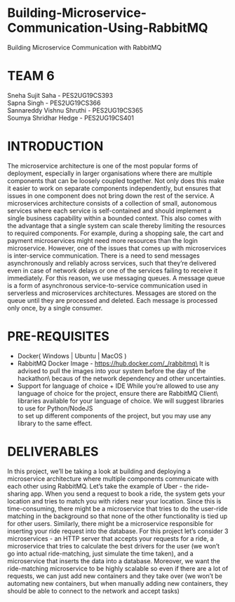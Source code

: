 # Building-Microservice-Communication-Using-RabbitMQ
Building Microservice Communication with RabbitMQ

# TEAM 6
Sneha Sujit Saha             - PES2UG19CS393\
Sapna Singh                  - PES2UG19CS366\
Sannareddy Vishnu Shruthi    - PES2UG19CS365\
Soumya Shridhar Hedge        - PES2UG19CS401

# INTRODUCTION
The microservice architecture is one of the most popular forms of deployment, especially in larger organisations where there are multiple components that can be loosely coupled together. Not only does this make it easier to work on separate components independently, but ensures that issues in one component does not bring down the rest of the service. A microservices architecture consists of a collection of small, autonomous services where each service is self-contained and should implement a single business capability within a bounded context. This also comes with the advantage that a single system can scale thereby limiting the resources to required components. For example, during a shopping sale, the cart and payment microservices might need more resources than the login microservice. However, one of the issues that comes up with microservices is inter-service communication. There is a need to send messages asynchronously and reliably across services, such that they’re delivered even in case of network delays or one of the services failing to receive it immediately. For this reason, we use messaging queues. A message queue is a form of asynchronous service-to-service communication used in serverless and microservices architectures. Messages are stored on the queue until they are processed and deleted. Each message is processed only once, by a single consumer.

# PRE-REQUISITES

- Docker( Windows | Ubuntu | MacOS )
- RabbitMQ Docker Image
        - https://hub.docker.com/_/rabbitmq\
          It is advised to pull the images into your system before the day of the hackathon\ 
          becaus of the network dependency and other uncertainties.
- Support for language of choice + IDE
While you’re allowed to use any language of choice for the project, ensure there are RabbitMQ Client\ libraries available for your language of choice. We will suggest libraries to use for Python/NodeJS\
to set up different components of the project, but you may use any library to the same effect.

# DELIVERABLES
In this project, we’ll be taking a look at building and deploying a microservice architecture where multiple components communicate with each other using RabbitMQ. Let’s take the example of Uber - the ride-sharing app. When you send a request to book a ride, the system gets your location and tries to match you with riders near your location. Since this is time-consuming, there might be a microservice that tries to do the user-ride matching in the background so that none of the other functionality is tied up for other users. Similarly, there might be a microservice responsible for inserting your ride request into the database. For this project let’s consider 3 microservices - an HTTP server that accepts your requests for a ride, a microservice that tries to calculate the best drivers for the user (we won’t go into actual ride-matching, just simulate the time taken), and a microservice that inserts the data into a database. Moreover, we want the ride-matching microservice to be highly scalable so even if there are a lot of requests, we can just add new containers and they take over (we won’t be automating new containers, but when manually adding new containers, they should be able to connect to the network and accept tasks)
